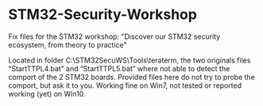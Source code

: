 # STM32-Security-Workshop
Fix files for the STM32 workshop: "Discover our STM32 security ecosystem, from theory to practice"

Located in folder C:\STM32SecuWS\Tools\teraterm, the two originals files “StartTTPL4.bat” and “StartTTPL5.bat” where not able to detect the comport of the 2 STM32 boards. 
Provided files here do not try to probe the comport, but ask it to you. Working fine on Win7, not tested or reported working (yet) on Win10.
